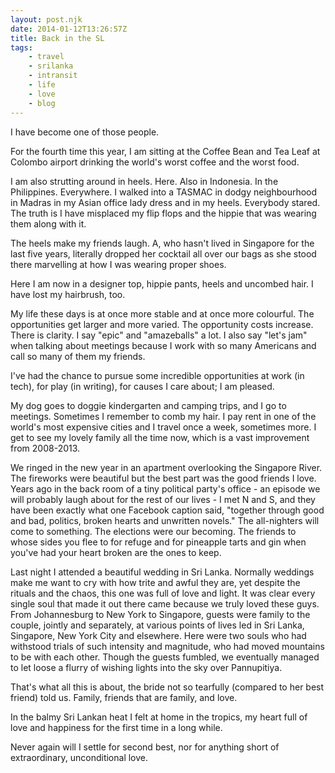 ```yaml
---
layout: post.njk
date: 2014-01-12T13:26:57Z
title: Back in the SL
tags:
    - travel
    - srilanka
    - intransit
    - life
    - love
    - blog
---
```


I have become one of those people.

For the fourth time this year, I am sitting at the Coffee Bean and Tea Leaf at Colombo airport drinking the world's worst coffee and the worst food.

I am also strutting around in heels. Here. Also in Indonesia. In the Philippines. Everywhere. I walked into a TASMAC in dodgy neighbourhood in Madras in my Asian office lady dress and in my heels. Everybody stared. The truth is I have misplaced my flip flops and the hippie that was wearing them along with it.

The heels make my friends laugh. A, who hasn't lived in Singapore for the last five years, literally dropped her cocktail all over our bags as she stood there marvelling at how I was wearing proper shoes.

Here I am now in a designer top, hippie pants, heels and uncombed hair. I have lost my hairbrush, too.

My life these days is at once more stable and at once more colourful. The opportunities get larger and more varied. The opportunity costs increase. There is clarity. I say "epic" and "amazeballs" a lot. I also say "let's jam" when talking about meetings because I work with so many Americans and call so many of them my friends.

I've had the chance to pursue some incredible opportunities at work (in tech), for play (in writing), for causes I care about; I am pleased.

My dog goes to doggie kindergarten and camping trips, and I go to meetings. Sometimes I remember to comb my hair. I pay rent in one of the world's most expensive cities and I travel once a week, sometimes more. I get to see my lovely family all the time now, which is a vast improvement from 2008-2013.

We ringed in the new year in an apartment overlooking the Singapore River. The fireworks were beautiful but the best part was the good friends I love. Years ago in the back room of a tiny political party's office - an episode we will probably laugh about for the rest of our lives - I met N and S, and they have been exactly what one Facebook caption said, "together through good and bad, politics, broken hearts and unwritten novels." The all-nighters will come to something. The elections were our becoming. The friends to whose sides you flee to for refuge and for pineapple tarts and gin when you've had your heart broken are the ones to keep.

Last night I attended a beautiful wedding in Sri Lanka. Normally weddings make me want to cry with how trite and awful they are, yet despite the rituals and the chaos, this one was full of love and light. It was clear every single soul that made it out there came because we truly loved these guys. From Johannesburg to New York to Singapore, guests were family to the couple, jointly and separately, at various points of lives led in Sri Lanka, Singapore, New York City and elsewhere. Here were two souls who had withstood trials of such intensity and magnitude, who had moved mountains to be with each other. Though the guests fumbled, we eventually managed to let loose a flurry of wishing lights into the sky over Pannupitiya.

That's what all this is about, the bride not so tearfully (compared to her best friend) told us. Family, friends that are family, and love.

In the balmy Sri Lankan heat I felt at home in the tropics, my heart full of love and happiness for the first time in a long while.

Never again will I settle for second best, nor for anything short of extraordinary, unconditional love.
